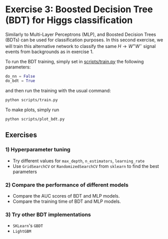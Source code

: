 
# Exercise 3: Boosted Decision Tree (BDT) for Higgs classification

Similarly to Multi-Layer Perceptrons (MLP), and Boosted Decision Trees (BDTs) can be used for classification purposes. In this second exercise, we will train this alternative network to classify the same $H\to W^+ W^-$ signal events from backgrounds as in exercise 1.


To run the BDT training, simply set in [scripts/train.py](../scripts/train.py) the following parameters:
```python
do_nn = False
do_bdt = True
```

and then run the training with the usual command:
```bash
python scripts/train.py
```

To make plots, simply run
```bash
python scripts/plot_bdt.py
```

## Exercises
### 1) Hyperparameter tuning

- Try different values for `max_depth`, `n_estimators`, `learning_rate`
- Use `GridSearchCV` or `RandomizedSearchCV` from `sklearn` to find the best parameters

### 2) Compare the performance of different models
- Compare the AUC scores of BDT and MLP models.
- Compare the training time of BDT and MLP models.

### 3) Try other BDT implementations
- `SKLearn`'s `GBDT`
- `LightGBM`